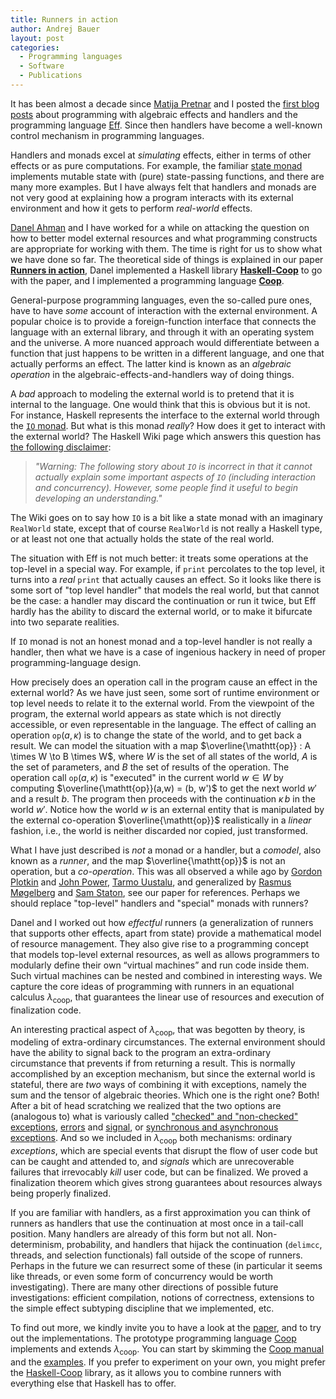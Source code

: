 ```yaml
---
title: Runners in action
author: Andrej Bauer
layout: post
categories:
  - Programming languages
  - Software
  - Publications
---
```


It has been almost a decade since [Matija Pretnar](http://matija.pretnar.info)
and I posted the [first blog posts](http://math.andrej.com/category/eff/) about
programming with algebraic effects and handlers and the programming language
[Eff](http://www.eff-lang.org). Since then handlers have become a well-known
control mechanism in programming languages.

Handlers and monads excel at *simulating* effects, either in terms of other
effects or as pure computations. For example, the familiar [state
monad](https://wiki.haskell.org/State_Monad) implements mutable state with
(pure) state-passing functions, and there are many more examples. But I have
always felt that handlers and monads are not very good at explaining how a
program interacts with its external environment and how it gets to perform
*real-world* effects.

[Danel Ahman](https://danel.ahman.ee) and I have worked for a while on attacking
the question on how to better model external resources and what programming
constructs are appropriate for working with them. The time is right for us to
show what we have done so far. The theoretical side of things is explained in
our paper [**Runners in action**](http://arxiv.org/abs/1910.11629), Danel
implemented a Haskell library
[**Haskell-Coop**](https://github.com/danelahman/haskell-coop) to go with the
paper, and I implemented a programming language
[**Coop**](https://github.com/andrejbauer/coop).

<!--more-->

General-purpose programming languages, even the so-called pure ones, have to have
*some* account of interaction with the external environment. A popular choice is
to provide a foreign-function interface that connects the language with an
external library, and through it with an operating system and the universe. A
more nuanced approach would differentiate between a function that just happens
to be written in a different language, and one that actually performs an effect.
The latter kind is known as an *algebraic operation* in the
algebraic-effects-and-handlers way of doing things.

A *bad* approach to modeling the external world is to pretend that it is
internal to the language. One would think that this is obvious but it is not.
For instance, Haskell represents the interface to the external world through the
[`IO`
monad](https://www.haskell.org/onlinereport/haskell2010/haskellch41.html#x49-32100041.1).
But what is this monad *really*? How does it get to interact with the external
world? The Haskell Wiki page which answers this question has [the following
disclaimer](https://wiki.haskell.org/IO_inside#Welcome_to_the_RealWorld.2C_baby):

> *"Warning: The following story about `IO` is incorrect in that it cannot
> actually explain some important aspects of `IO` (including interaction and
> concurrency). However, some people find it useful to begin developing an
> understanding."*

The Wiki goes on to say how `IO` is a bit like a state monad with an imaginary
`RealWorld` state, except that of course `RealWorld` is not really a Haskell
type, or at least not one that actually holds the state of the real world.

The situation with Eff is not much better: it treats some operations at the
top-level in a special way. For example, if `print` percolates to the top level,
it turns into a *real* `print` that actually causes an effect. So it looks like
there is some sort of "top level handler" that models the real world, but that
cannot be the case: a handler may discard the continuation or run it twice, but
Eff hardly has the ability to discard the external world, or to make it
bifurcate into two separate realities.

If `IO` monad is not an honest monad and a top-level handler is not really a
handler, then what we have is a case of ingenious hackery in need of proper
programming-language design.

How precisely does an operation call in the program cause an effect in the
external world? As we have just seen, some sort of runtime environment or top
level needs to relate it to the external world. From the viewpoint of the
program, the external world appears as state which is not directly accessible,
or even representable in the language. The effect of calling an operation
$\mathtt{op}(a,\kappa)$ is to change the state of the world, and to get back a
result. We can model the situation with a map $\overline{\mathtt{op}} : A \times
W \to B \times W$, where $W$ is the set of all states of the world, $A$ is the
set of parameters, and $B$ the set of results of the operation. The operation
call $\mathtt{op}(a, \kappa)$ is "executed" in the current world $w \in W$ by
computing $\overline{\mathtt{op}}(a,w) = (b, w')$ to get the next world $w'$ and
a result $b$. The program then proceeds with the continuation $\kappa\,b$ in the
world $w'$. Notice how the world $w$ is an external entity that is manipulated
by the external co-operation $\overline{\mathtt{op}}$ realistically in a *linear*
fashion, i.e., the world is neither discarded nor copied, just transformed.

What I have just described is *not* a monad or a handler, but a *comodel*, also
known as a *runner*, and the map $\overline{\mathtt{op}}$ is not an operation,
but a *co-operation*. This was all observed a while ago by [Gordon
Plotkin](http://homepages.inf.ed.ac.uk/gdp/) and [John
Power](https://scholar.google.co.uk/citations?user=aOCekqQAAAAJ), [Tarmo
Uustalu](https://www.ioc.ee/~tarmo/), and generalized by [Rasmus
Møgelberg](http://www.itu.dk/people/mogel/) and [Sam
Staton](https://www.cs.ox.ac.uk/people/samuel.staton/main.html), see our paper
for references. Perhaps we should replace "top-level" handlers and "special"
monads with runners?

Danel and I worked out how *effectful* runners (a generalization of runners that
supports other effects, apart from state) provide a mathematical model of
resource management. They also give rise to a programming concept that models
top-level external resources, as well as allows programmers to modularly define
their own “virtual machines” and run code inside them. Such virtual machines can
be nested and combined in interesting ways. We capture the core ideas of
programming with runners in an equational calculus $\lambda_{\mathsf{coop}}$,
that guarantees the linear use of resources and execution of finalization code.

An interesting practical aspect of $\lambda_{\mathsf{coop}}$, that was begotten by
theory, is modeling of extra-ordinary circumstances. The external environment
should have the ability to signal back to the program an extra-ordinary
circumstance that prevents if from returning a result. This is normally
accomplished by an exception mechanism, but since the external world is
stateful, there are *two* ways of combining it with exceptions, namely the sum
and the tensor of algebraic theories. Which one is the right one? Both! After a
bit of head scratching we realized that the two options are (analogous to) what
is variously called ["checked" and "non-checked"
exceptions](https://docs.oracle.com/javase/tutorial/essential/exceptions/runtime.html),
[errors](http://man7.org/linux/man-pages/man3/errno.3.html) and
[signal](http://man7.org/linux/man-pages/man7/signal.7.html), or [synchronous
and asynchronous
exceptions](https://www.repository.cam.ac.uk/bitstream/handle/1810/283239/paper.pdf?sequence=3&isAllowed=y).
And so we included in $\lambda_{\mathsf{coop}}$ both mechanisms: ordinary
*exceptions*, which are special events that disrupt the flow of user code but
can be caught and attended to, and *signals* which are unrecoverable failures
that irrevocably *kill* user code, but can be finalized. We proved a finalization
theorem which gives strong guarantees about resources always being properly
finalized.

If you are familiar with handlers, as a first approximation you can think of
runners as handlers that use the continuation at most once in a tail-call
position. Many handlers are already of this form but not all. Non-determinism,
probability, and handlers that hijack the continuation (`delimcc`, threads, and
selection functionals) fall outside of the scope of runners. Perhaps in the
future we can resurrect some of these (in particular it seems like threads, or
even some form of concurrency would be worth investigating). There are many
other directions of possible future investigations: efficient compilation, notions
of correctness, extensions to the simple effect subtyping discipline that we
implemented, etc.

To find out more, we kindly invite you to have a look at the
[paper]((http://arxiv.org/abs/1910.11629)), and to try out the implementations.
The prototype programming language [Coop](https://github.com/andrejbauer/coop)
implements and extends $\lambda_{\mathsf{coop}}$. You can start by skimming the
[Coop manual](https://github.com/andrejbauer/coop/blob/master/Manual.md) and the
[examples](https://github.com/andrejbauer/coop/tree/master/examples). If you
prefer to experiment on your own, you might prefer the
[Haskell-Coop](https://github.com/danelahman/haskell-coop) library, as it allows
you to combine runners with everything else that Haskell has to offer.
